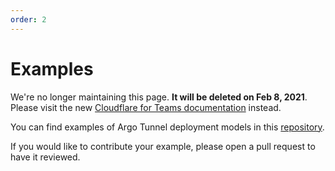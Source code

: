 ```yaml
---
order: 2
---
```


# Examples

<Aside type='warning' header='⚠️ THIS PAGE IS OUTDATED'>

We're no longer maintaining this page. **It will be deleted on Feb 8, 2021**. Please visit the new [Cloudflare for Teams documentation](https://secret.wiki/cloudflare-one/teams-docs-changes) instead.

</Aside>

You can find examples of Argo Tunnel deployment models in this [repository](https://github.com/cloudflare/argo-tunnel-examples).

If you would like to contribute your example, please open a pull request to have it reviewed.
